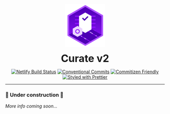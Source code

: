 <p align="center">
  <a href="https://curate.kleros.io">
    <img alt="Curate" src="web/src/assets/svgs/icons/curate-logo.svg?raw=true" width="128">
  </a>
</p>

<p align="center">
  <b style="font-size: 32px;">Curate v2</b>
</p>

<p align="center">
  <a href="https://app.netlify.com/sites/curate-v2/deploys"><img src="https://api.netlify.com/api/v1/badges/ebae3a8f-81c2-48fc-8e31-549e97e00b70/deploy-status?branch=development" alt="Netlify Build Status"></a>
  <a href="https://conventionalcommits.org"><img src="https://img.shields.io/badge/Conventional%20Commits-1.0.0-yellow.svg" alt="Conventional Commits"></a>
  <a href="http://commitizen.github.io/cz-cli/"><img src="https://img.shields.io/badge/commitizen-friendly-brightgreen.svg" alt="Commitizen Friendly"></a>
  <a href="https://github.com/prettier/prettier"><img src="https://img.shields.io/badge/styled_with-prettier-ff69b4.svg" alt="Styled with Prettier"></a>
</p>

---

### 🚧 Under construction 🚧

_More info coming soon..._
